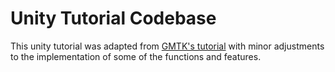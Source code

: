# Unity Tutorial Codebase

This unity tutorial was adapted from [GMTK's tutorial](https://www.youtube.com/watch?v=XtQMytORBmM) with minor adjustments to the implementation of some of the functions and features.
